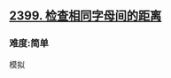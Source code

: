 <h2><a href="https://leetcode.cn/problems/check-distances-between-same-letters/">2399. 检查相同字母间的距离</a></h2>
<h3>难度:简单</h3>
<p>模拟</p>
